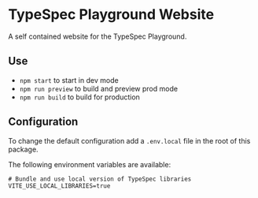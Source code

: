 # TypeSpec Playground Website

A self contained website for the TypeSpec Playground.

## Use

- `npm start` to start in dev mode
- `npm run preview` to build and preview prod mode
- `npm run build` to build for production

## Configuration

To change the default configuration add a `.env.local` file in the root of this package.

The following environment variables are available:

```.env
# Bundle and use local version of TypeSpec libraries
VITE_USE_LOCAL_LIBRARIES=true
```

